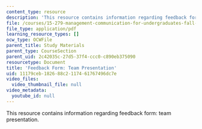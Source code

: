 ```yaml
---
content_type: resource
description: 'This resource contains information regarding feedback form: team presentation.'
file: /courses/15-279-management-communication-for-undergraduates-fall-2012/11179ceb182688c2117461767496dc7e_MIT15_279F12_presGroupFdbk.pdf
file_type: application/pdf
learning_resource_types: []
ocw_type: OCWFile
parent_title: Study Materials
parent_type: CourseSection
parent_uid: 2c42035c-27d5-37f4-ccc0-c890eb375090
resourcetype: Document
title: 'Feedback Form: Team Presentation'
uid: 11179ceb-1826-88c2-1174-61767496dc7e
video_files:
  video_thumbnail_file: null
video_metadata:
  youtube_id: null
---
```

This resource contains information regarding feedback form: team presentation.

